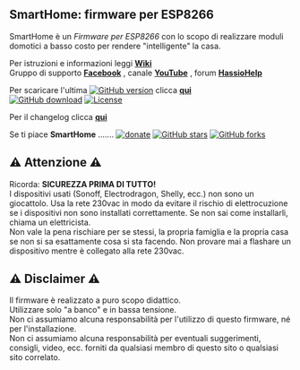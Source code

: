 ## SmartHome: firmware per ESP8266
 
SmartHome è un _Firmware per ESP8266_ con lo scopo di realizzare moduli domotici a basso costo per rendere "intelligente" la casa.
  
  
Per istruzioni e informazioni leggi [**Wiki**](https://github.com/roncoa/SmartHome/wiki)  
Gruppo di supporto [**Facebook**](https://www.facebook.com/groups/351472505248816/) , canale [**YouTube**](https://www.youtube.com/channel/UCH0nHGMIiRXIqrjvXte5OcA) , forum [**HassioHelp**](https://forum.hassiohelp.eu/forumdisplay.php?fid=78)  

Per scaricare l'ultima [![GitHub version](https://img.shields.io/github/release/roncoa/smarthome.svg)](https://github.com/roncoa/smarthome/releases/latest) clicca [**qui**](https://github.com/roncoa/SmartHome/releases/latest)  
[![GitHub download](https://img.shields.io/github/downloads/roncoa/smarthome/total.svg)](https://github.com/roncoa/smarthome/releases/latest)
[![License](https://img.shields.io/github/license/roncoa/smarthome.svg)](https://github.com/roncoa/smarthome/blob/development/LICENSE.txt) 

Per il changelog clicca [**qui**](changelog.md)
  
  
Se ti piace **SmartHome** .......
[![donate](https://img.shields.io/badge/donate-PayPal-blue.svg)](https://paypal.me/roncoa)
[![GitHub stars](https://img.shields.io/github/stars/roncoa/smarthome.svg?style=social&label=Star)](https://github.com/roncoa/smarthome/stargazers)
[![GitHub forks](https://img.shields.io/github/forks/roncoa/smarthome.svg?style=social&label=Fork)](https://github.com/roncoa/smarthome/network)
  
  
  
## ⚠️ Attenzione ⚠️  
Ricorda: **SICUREZZA PRIMA DI TUTTO!**  
I dispositivi usati (Sonoff, Electrodragon, Shelly, ecc.) non sono un giocattolo. Usa la rete 230vac in modo da evitare il rischio di elettrocuzione se i dispositivi non sono installati correttamente. Se non sai come installarli, chiama un elettricista.  
Non vale la pena rischiare per se stessi, la propria famiglia e la propria casa se non si sa esattamente cosa si sta facendo. Non provare mai a flashare un dispositivo mentre è collegato alla rete 230vac.  
  
## ⚠️ Disclaimer ⚠️
Il firmware è realizzato a puro scopo didattico.  
Utilizzare solo "a banco" e in bassa tensione.  
Non ci assumiamo alcuna responsabilità per l'utilizzo di questo firmware, né per l'installazione.  
Non ci assumiamo alcuna responsabilità per eventuali suggerimenti, consigli, video, ecc. forniti da qualsiasi membro di questo sito o qualsiasi sito correlato.
